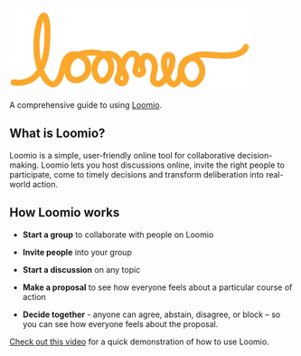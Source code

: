 ![Loomio Logo](logo.png)

A comprehensive guide to using [Loomio](https://loomio.org/).

## What is Loomio?

Loomio is a simple, user-friendly online tool for collaborative decision-making. Loomio lets you host discussions online, invite the right people to participate, come to timely decisions and transform deliberation into real-world action.

## How Loomio works

* **Start a group** to collaborate with people on Loomio

* **Invite people** into your group

* **Start a discussion** on any topic

* **Make a proposal** to see how everyone feels about a particular course of action

* **Decide together** - anyone can agree, abstain, disagree, or block – so you can see how everyone feels about the proposal.


[Check out this video](https://www.youtube.com/watch?v=pF-wpXo8Rdw) for a quick demonstration of how to use Loomio.
